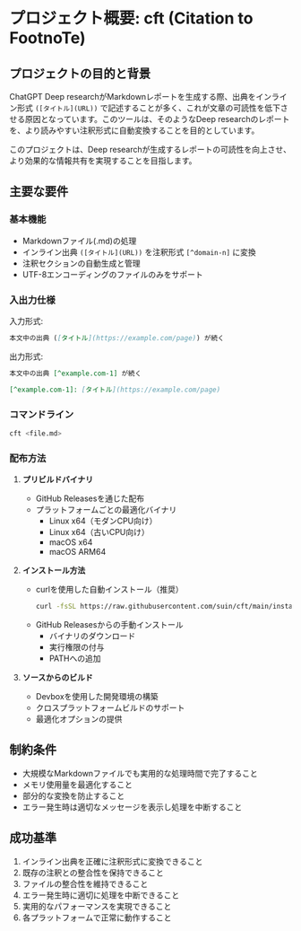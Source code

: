 # プロジェクト概要: cft (Citation to FootnoTe)

## プロジェクトの目的と背景
ChatGPT Deep researchがMarkdownレポートを生成する際、出典をインライン形式 `([タイトル](URL))` で記述することが多く、これが文章の可読性を低下させる原因となっています。このツールは、そのようなDeep researchのレポートを、より読みやすい注釈形式に自動変換することを目的としています。

このプロジェクトは、Deep researchが生成するレポートの可読性を向上させ、より効果的な情報共有を実現することを目指します。

## 主要な要件

### 基本機能
- Markdownファイル(.md)の処理
- インライン出典 `([タイトル](URL))` を注釈形式 `[^domain-n]` に変換
- 注釈セクションの自動生成と管理
- UTF-8エンコーディングのファイルのみをサポート

### 入出力仕様
入力形式:
```markdown
本文中の出典 ([タイトル](https://example.com/page)) が続く
```

出力形式:
```markdown
本文中の出典 [^example.com-1] が続く

[^example.com-1]: [タイトル](https://example.com/page)
```

### コマンドライン
```bash
cft <file.md>
```

### 配布方法
1. **プリビルドバイナリ**
   - GitHub Releasesを通じた配布
   - プラットフォームごとの最適化バイナリ
     - Linux x64（モダンCPU向け）
     - Linux x64（古いCPU向け）
     - macOS x64
     - macOS ARM64

2. **インストール方法**
   - curlを使用した自動インストール（推奨）
     ```bash
     curl -fsSL https://raw.githubusercontent.com/suin/cft/main/install.sh | sh
     ```
   - GitHub Releasesからの手動インストール
     * バイナリのダウンロード
     * 実行権限の付与
     * PATHへの追加

3. **ソースからのビルド**
   - Devboxを使用した開発環境の構築
   - クロスプラットフォームビルドのサポート
   - 最適化オプションの提供

## 制約条件
- 大規模なMarkdownファイルでも実用的な処理時間で完了すること
- メモリ使用量を最適化すること
- 部分的な変換を防止すること
- エラー発生時は適切なメッセージを表示し処理を中断すること

## 成功基準
1. インライン出典を正確に注釈形式に変換できること
2. 既存の注釈との整合性を保持できること
3. ファイルの整合性を維持できること
4. エラー発生時に適切に処理を中断できること
5. 実用的なパフォーマンスを実現できること
6. 各プラットフォームで正常に動作すること
